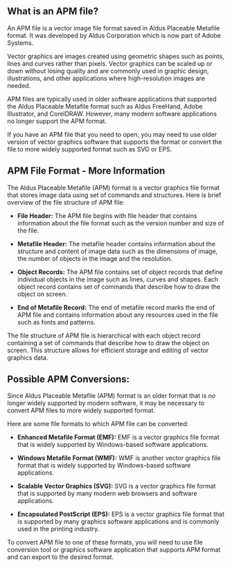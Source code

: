 ## What is an APM file?

An APM file is a vector image file format saved in Aldus Placeable Metafile format. It was developed by Aldus Corporation which is now part of Adobe Systems.

Vector graphics are images created using geometric shapes such as points, lines and curves rather than pixels. Vector graphics can be scaled up or down without losing quality and are commonly used in graphic design, illustrations, and other applications where high-resolution images are needed.

APM files are typically used in older software applications that supported the Aldus Placeable Metafile format such as Aldus FreeHand, Adobe Illustrator, and CorelDRAW. However, many modern software applications no longer support the APM format.

If you have an APM file that you need to open, you may need to use older version of vector graphics software that supports the format or convert the file to more widely supported format such as SVG or EPS.

## APM File Format - More Information

The Aldus Placeable Metafile (APM) format is a vector graphics file format that stores image data using set of commands and structures. Here is brief overview of the file structure of APM file:

- **File Header:** The APM file begins with file header that contains information about the file format such as the version number and size of the file.

- **Metafile Header:** The metafile header contains information about the structure and content of image data such as the dimensions of image, the number of objects in the image and the resolution.

- **Object Records:** The APM file contains set of object records that define individual objects in the image such as lines, curves and shapes. Each object record contains set of commands that describe how to draw the object on screen.

- **End of Metafile Record:** The end of metafile record marks the end of APM file and contains information about any resources used in the file such as fonts and patterns.

The file structure of APM file is hierarchical with each object record containing a set of commands that describe how to draw the object on screen. This structure allows for efficient storage and editing of vector graphics data.

## Possible APM Conversions:

Since Aldus Placeable Metafile (APM) format is an older format that is no longer widely supported by modern software, it may be necessary to convert APM files to more widely supported format.

Here are some file formats to which APM file can be converted:

- **Enhanced Metafile Format (EMF):** EMF is a vector graphics file format that is widely supported by Windows-based software applications.

- **Windows Metafile Format (WMF):** WMF is another vector graphics file format that is widely supported by Windows-based software applications.

- **Scalable Vector Graphics (SVG):** SVG is a vector graphics file format that is supported by many modern web browsers and software applications.

- **Encapsulated PostScript (EPS):** EPS is a vector graphics file format that is supported by many graphics software applications and is commonly used in the printing industry.

To convert APM file to one of these formats, you will need to use file conversion tool or graphics software application that supports APM format and can export to the desired format.
